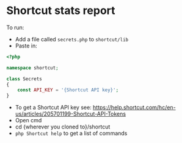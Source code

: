 # Shortcut stats report

To run:
* Add a file called `secrets.php` to `shortcut/lib`
* Paste in:
```php
<?php

namespace shortcut;

class Secrets
{
    const API_KEY = '{Shortcut API key}';
}

```
* To get a Shortcut API key see: https://help.shortcut.com/hc/en-us/articles/205701199-Shortcut-API-Tokens
* Open cmd
* cd {wherever you cloned to}/shortcut
* `php Shortcut help` to get a list of commands 
